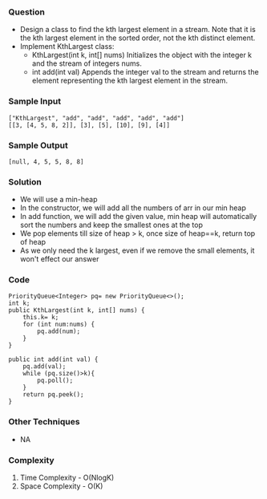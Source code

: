 ### Question
- Design a class to find the kth largest element in a stream. Note that it is the kth largest element in the sorted order, not the kth distinct element. 
- Implement KthLargest class:
  - KthLargest(int k, int[] nums) Initializes the object with the integer k and the stream of integers nums. 
  - int add(int val) Appends the integer val to the stream and returns the element representing the kth largest element in the stream.

### Sample Input
    ["KthLargest", "add", "add", "add", "add", "add"]
    [[3, [4, 5, 8, 2]], [3], [5], [10], [9], [4]]

### Sample Output
    [null, 4, 5, 5, 8, 8]

### Solution
- We will use a min-heap
- In the constructor, we will add all the numbers of arr in our min heap
- In add function, we will add the given value, min heap will automatically sort the numbers and keep the smallest ones at the top
- We pop elements till size of heap > k, once size of heap==k, return top of heap
- As we only need the k largest, even if we remove the small elements, it won't effect our answer

### Code
    PriorityQueue<Integer> pq= new PriorityQueue<>();
    int k;
    public KthLargest(int k, int[] nums) {
        this.k= k;
        for (int num:nums) {
            pq.add(num);
        }
    }

    public int add(int val) {
        pq.add(val);
        while (pq.size()>k){
            pq.poll();
        }
        return pq.peek();
    }

### Other Techniques
- NA

### Complexity
1. Time Complexity - O(NlogK)
2. Space Complexity - O(K)